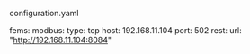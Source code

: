 configuration.yaml

fems:
  modbus:
    type: tcp
    host: 192.168.11.104
    port: 502
  rest:
    url: "http://192.168.11.104:8084"
